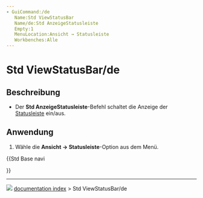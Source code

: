 ```yaml
---
- GuiCommand:/de
   Name:Std ViewStatusBar
   Name/de:Std AnzeigeStatusleiste
   Empty:1
   MenuLocation:Ansicht → Statusleiste
   Workbenches:Alle
---
```


# Std ViewStatusBar/de

## Beschreibung

-   Der **Std AnzeigeStatusleiste**-Befehl schaltet die Anzeige der [Statusleiste](Status_bar/de.md) ein/aus.

## Anwendung

1.  Wähle die **Ansicht → Statusleiste**-Option aus dem Menü.





{{Std Base navi

}}



---
![](images/Right_arrow.png) [documentation index](../README.md) > Std ViewStatusBar/de
